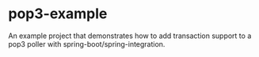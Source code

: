 # pop3-example
An example project that demonstrates how to add transaction support to a pop3 poller with spring-boot/spring-integration.

